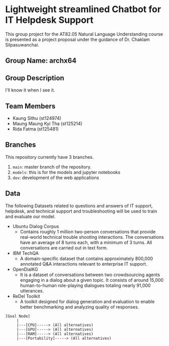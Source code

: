 # Lightweight streamlined Chatbot for IT Helpdesk Support

This group project for the AT82.05 Natural Language Understanding course is presented as a project proposal under the guidance of Dr. Chaklam Silpasuwanchai.

## Group Name: archx64

## Group Description

I'll know it when I see it.

## Team Members

- Kaung Sithu (st124974)
- Maung Maung Kyi Tha (st125214)
- Rida Fatma (st125481)

## Branches

This repository currently have 3 branches.

1. `main`: master branch of the repository.
2. `models`: this is for the models and jupyter notebooks
3. `dev`: development of the web applications

## Data

The following Datasets related to questions and answers of IT support, helpdesk, and technical support and troubleshooting will be used to train and evaluate our model.

- Ubuntu Dialog Corpus
  - Contains roughly 1 million two-person conversations that provide real-world technical trouble shooting interactions. The conversations have an average of 8 turns each, with a minimum of 3 turns. All conversations are carried out in text form.
- IBM TechQA
  - A domain-specific dataset that contains approximately 800,000 annotated Q&A interactions relevant to enterprise IT support.
- OpenDialKG
  - It is a dataset of conversations between two crowdsourcing agents engaging in a dialog about a given topic. It consists of around 15,000 human-to-human role-playing dialogues totaling nearly 91,000 utterances.
- ReDel Toolkit
  - A toolkit designed for dialog generation and evaluation to enable better benchmarking and analyzing quality of responses.

```less
[Goal Node]
     |
     |---[CPU]-----> (All alternatives)
     |---[GPU]-----> (All alternatives)
     |---[RAM]-----> (All alternatives)
     |---[Portability]-----> (All alternatives)
```
